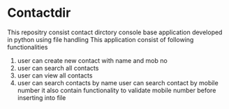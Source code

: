 # Contactdir
This repositry consist contact dirctory console base application developed in python using file handling This application consist of following functionalities
1) user can create new contact with name and mob no
2) user can search all contacts
3) user can view all contacts
4) user can search contacts by name
user can search contact by mobile number it also contain functionality to validate mobile number before inserting into file
